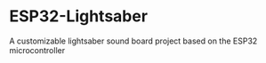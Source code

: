 # ESP32-Lightsaber
A customizable lightsaber sound board project based on the ESP32 microcontroller
